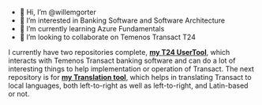 - 👋 Hi, I’m @willemgorter
- 👀 I’m interested in Banking Software and Software Architecture
- 🌱 I’m currently learning Azure Fundamentals
- 💞️ I’m looking to collaborate on Temenos Transact T24

<!---
willemgorter/willemgorter is a ✨ special ✨ repository because its `README.md` (this file) appears on your GitHub profile.
You can click the Preview link to take a look at your changes.
--->
I currently have two repositories complete, [__my T24 UserTool__](https://github.com/willemgorter/T24UserTool), which interacts 
with Temenos Transact banking software and can do a lot of interesting things to help implementation or operation of Transact. The
next repository is for [__my Translation tool__](https://github.com/willemgorter/T24TransactTranslation), which helps in translating Transact to local languages, both left-to-right as well as left-to-right, and Latin-based or not.
